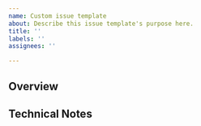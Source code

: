 ```yaml
---
name: Custom issue template
about: Describe this issue template's purpose here.
title: ''
labels: ''
assignees: ''

---
```


## Overview
<!-- Add description of the task -->


<!-- Add screenshots related to the task -->

## Technical Notes
<!-- Add details to relevant implementation that you think might be helpful -->
<!-- Add links to documentation -->
